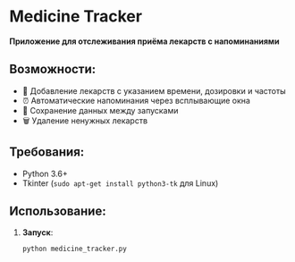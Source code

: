 # Medicine Tracker  
**Приложение для отслеживания приёма лекарств с напоминаниями**  

## Возможности:
- 📝 Добавление лекарств с указанием времени, дозировки и частоты
- ⏰ Автоматические напоминания через всплывающие окна
- 🔄 Сохранение данных между запусками
- 🗑️ Удаление ненужных лекарств

## Требования:
- Python 3.6+
- Tkinter (`sudo apt-get install python3-tk` для Linux)

## Использование:
1. **Запуск**:  
   ```bash
   python medicine_tracker.py